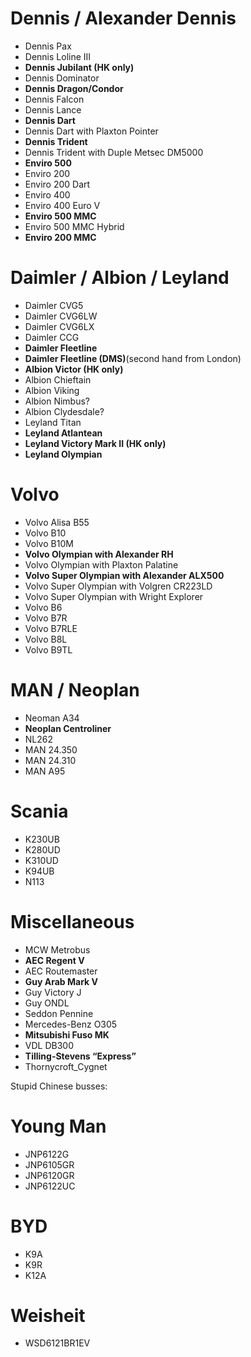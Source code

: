 # Dennis / Alexander Dennis

- Dennis Pax
- Dennis Loline III
- **Dennis Jubilant (HK only)**
- Dennis Dominator
- **Dennis Dragon/Condor**
- Dennis Falcon
- Dennis Lance
- **Dennis Dart**
- Dennis Dart with Plaxton Pointer
- **Dennis Trident**
- Dennis Trident with Duple Metsec DM5000
- **Enviro 500**
- Enviro 200
- Enviro 200 Dart
- Enviro 400
- Enviro 400 Euro V
- **Enviro 500 MMC**
- Enviro 500 MMC Hybrid
- **Enviro 200 MMC**

# Daimler / Albion / Leyland
- Daimler CVG5
- Daimler CVG6LW
- Daimler CVG6LX
- Daimler CCG
- **Daimler Fleetline**
- **Daimler Fleetline (DMS)**(second hand from London)
- **Albion Victor (HK only)**
- Albion Chieftain
- Albion Viking
- Albion Nimbus?
- Albion Clydesdale?
- Leyland Titan
- **Leyland Atlantean**
- **Leyland Victory Mark II (HK only)**
- **Leyland Olympian**

# Volvo
- Volvo Alisa B55
- Volvo B10
- Volvo B10M
- **Volvo Olympian with Alexander RH**
- Volvo Olympian with Plaxton Palatine
- **Volvo Super Olympian with Alexander ALX500**
- Volvo Super Olympian with Volgren CR223LD
- Volvo Super Olympian with Wright Explorer
- Volvo B6
- Volvo B7R
- Volvo B7RLE
- Volvo B8L
- Volvo B9TL

# MAN / Neoplan
- Neoman A34
- **Neoplan Centroliner**
- NL262
- MAN 24.350
- MAN 24.310
- MAN A95

# Scania
- K230UB
- K280UD
- K310UD
- K94UB
- N113
 
# Miscellaneous
- MCW Metrobus
- **AEC Regent V**
- AEC Routemaster
- **Guy Arab Mark V**
- Guy Victory J
- Guy ONDL
- Seddon Pennine
- Mercedes-Benz O305
- **Mitsubishi Fuso MK**
- VDL DB300
- **Tilling-Stevens “Express”**
- Thornycroft_Cygnet

Stupid Chinese busses:

# Young Man
- JNP6122G
- JNP6105GR
- JNP6120GR
- JNP6122UC

# BYD
- K9A
- K9R
- K12A

# Weisheit
- WSD6121BR1EV
